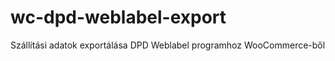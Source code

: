 wc-dpd-weblabel-export
======================

Szállítási adatok exportálása DPD Weblabel programhoz WooCommerce-ből
